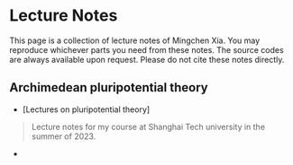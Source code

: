 # Lecture Notes

This page is a collection of lecture notes of Mingchen Xia. You may reproduce whichever parts you need from these notes. The source codes are always available upon request. Please do not cite these notes directly. 

## Archimedean pluripotential theory

- [Lectures on pluripotential theory]

> Lecture notes for my course at Shanghai Tech university in the summer of 2023.

- 

